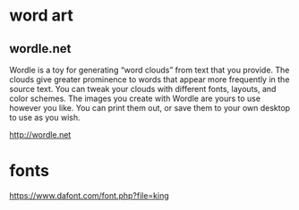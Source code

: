 ﻿# word art 

## wordle.net

Wordle is a toy for generating “word clouds” from text that you provide. The clouds give greater prominence to words that appear more frequently in the source text. You can tweak your clouds with different fonts, layouts, and color schemes. The images you create with Wordle are yours to use however you like. You can print them out, or save them to your own desktop to use as you wish.

<http://wordle.net>
# fonts

https://www.dafont.com/font.php?file=king 
